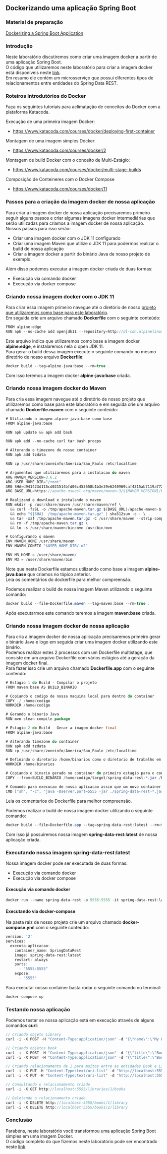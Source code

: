 ## Dockerizando uma aplicação Spring Boot

### Material de preparação

[Dockerizing a Spring Boot Application](https://www.baeldung.com/dockerizing-spring-boot-application)<br/>

### Introdução

Neste laboratório discutiremos como criar uma imagem docker a partir de uma aplicação Spring Boot.<br/>
O código que utilizaremos neste laboratório para criar a imagem docker está disponíveis neste [link](./exemplo/spring-data-rest-base/).<br/>
Em resumo ele contém um microsserviço que possui diferentes tipos de relacionamentos entre entidades do Spring Data REST.

### Roteiros Introdutórios do Docker

Faça os seguintes tutoriais para aclimatação de conceitos do Docker com a plataforma Katacoda.

Execução de uma primeira imagem Docker:

- https://www.katacoda.com/courses/docker/deploying-first-container

Montagem de uma imagem simples Docker:

- https://www.katacoda.com/courses/docker/2

Montagem de build Docker com o conceito de Multi-Estágio:

- https://www.katacoda.com/courses/docker/multi-stage-builds

Composição de Conteineres com o Docker Compose

- https://www.katacoda.com/courses/docker/11

### Passos para a criação da imagem docker de nossa aplicação

Para criar a imagem docker de nossa aplicação precisaremos primeiro seguir alguns passos e criar algumas imagens docker intermediárias que serão utilizadas para criamos a imagem
docker de nossa aplicação.<br/>
Nossos passos para isso serão:

- Criar uma imagem docker com o JDK 11 configurado
- Criar uma imagem Maven que utilize o JDK 11 para podermos realizar o build de nossa aplicação
- Criar a imagem docker a partir do binário Java de nosso projeto de exemplo.

Além disso podemos executar a imagem docker criada de duas formas:

- Execução via comando docker
- Execução via docker compose

### Criando nossa imagem docker com o JDK 11

Para criar essa imagem primeiro navegue até o diretório de nosso [projeto que utilizaremos como base para este laboratório](./exemplo/spring-data-rest-base/).<br/>
Em seguida crie um arquivo chamado **Dockerfile** com o seguinte conteúdo:

```java
FROM alpine:edge
RUN apk --no-cache add openjdk11 --repository=http://dl-cdn.alpinelinux.org/alpine/edge/community
```

Este arquivo indica que utilizaremos como base a imagem docker **alpine:edge**, e instalaremos nela o open JDK 11.<br/>
Para gerar o build dessa imagem execute o seguinte comando no mesmo diretório de nosso arquivo **Dockerfile**:

```java
docker build --tag=alpine-java:base --rm=true .
```

Com isso teremos a imagem docker **alpine-java:base** criada.

### Criando nossa imagem docker do Maven

Para cria essa imagem navegue até o diretório de nosso projeto que utilizaremos como base para este laboratório e em seguida crie um
arquivo chamado **Dockerfile.maven** com o seguinte conteúdo:

```java
# Utilizando a imagem alpine-java:base como base
FROM alpine-java:base

RUN apk update && apk add bash

RUN apk add --no-cache curl tar bash procps

# Alterando o timezone de nosso container
RUN apk add tzdata

RUN cp /usr/share/zoneinfo/America/Sao_Paulo /etc/localtime

# Argumentos que utilizaremos para a instalacao do maven
ARG MAVEN_VERSION=3.6.2
ARG USER_HOME_DIR="/root"
ARG SHA=d941423d115cd021514bfd06c453658b1b3e39e6240969caf4315ab7119a77299713f14b620fb2571a264f8dff2473d8af3cb47b05acf0036fc2553199a5c1ee
ARG BASE_URL=https://apache.osuosl.org/maven/maven-3/${MAVEN_VERSION}/binaries

# Realizand o download e instalando o maven
RUN mkdir -p /usr/share/maven /usr/share/maven/ref \
  && curl -fsSL -o /tmp/apache-maven.tar.gz ${BASE_URL}/apache-maven-${MAVEN_VERSION}-bin.tar.gz \
  && echo "${SHA}  /tmp/apache-maven.tar.gz" | sha512sum -c - \
  && tar -xzf /tmp/apache-maven.tar.gz -C /usr/share/maven --strip-components=1 \
  && rm -f /tmp/apache-maven.tar.gz \
  && ln -s /usr/share/maven/bin/mvn /usr/bin/mvn

# Configurando o maven
ENV MAVEN_HOME /usr/share/maven
ENV MAVEN_CONFIG "$USER_HOME_DIR/.m2"

ENV M3_HOME = /user/share/maven/
ENV M3 = /user/share/maven/bin
```

Note que neste Dockerfile estamos utilizando como base a imagem **alpine-java:base** que criamos no tópico anterior.<br/>
Leia os comentários do dockerfile para melhor compreensão.

Podemos realizar o build de nossa imagem Maven utilizando o seguinte comando:

```java
docker build --file=Dockerfile.maven --tag=maven:base --rm=true .
```

Após executarmos este comando teremos a imagem **maven:base** criada.

### Criando nossa imagem docker de nossa aplicação

Para cria a imagem docker de nossa aplicação precisaremos primeiro gerar o binário Java e logo em seguida criar uma imagem docker utilizando este binário.<br/>
Podemos realizar estes 2 processos com um Dockerfile multistage, que consiste em um arquivo Dockerfile com vários estágios até a geração da imagem docker final.<br/>
Para fazer isso crie um arquivo chamado **Dockerfile.app** com o seguinte conteúdo:

```java
# Estagio 1 do Build - Compilar o projeto
FROM maven:base AS BUILD_BINARIO

# Copiando o codigo de nossa maquina local para dentro do container
COPY ./ /home/codigo
WORKDIR /home/codigo

# Gerando o binario Java
RUN mvn clean compile package

# Estagio 2 do Build - Gerar a imagem docker final
FROM alpine-java:base

# Alterando timezone do container
RUN apk add tzdata
RUN cp /usr/share/zoneinfo/America/Sao_Paulo /etc/localtime

# Definindo o diretorio /home/binarios como o diretorio de trabalho em nosso container
WORKDIR /home/binarios

# Copiando o binario gerado no container do primeiro estagio para o container do segundo estagio
COPY --from=BUILD_BINARIO /home/codigo/target/spring-data-rest-*.jar /home/binarios

# Comando para execucao de nossa aplicacao assim que um novo container for criado
CMD ["sh", "-c", "java -Dserver.port=5555 -jar ./spring-data-rest-*.jar"]
```

Leia os comentarios do Dockerfile para melhor compreensão.

Podemos realizar o build de nossa imagem docker utilizando o seguinte comando:

```java
docker build --file=Dockerfile.app --tag=spring-data-rest:latest --rm=true .
```

Com isso já possuiremos nossa imagem **spring-data-rest:latest** de nossa aplicação criada.

### Executando nossa imagem spring-data-rest:latest

Nossa imagem docker pode ser executada de duas formas:

- Execução via comando docker
- Execução via docker compose

#### Execução via comando docker

```java
docker run --name spring-data-rest -p 5555:5555 -it spring-data-rest:latest
```

#### Executando via docker-compose

Na pasta raiz de nosso projeto crie um arquivo chamado **docker-compose.yml** com o seguinte conteúdo:

```java
version: '2'
services:
  executa-aplicacao:
    container_name: SpringDataRest
    image: spring-data-rest:latest
    restart: always
    ports:
      - "5555:5555"
    expose:
      - "5555"
```

Para executar nosso container basta rodar o seguinte comando no terminal:

```java
docker-compose up
```

### Testando nossa aplicação

Podemos testar se nossa aplicação está em execução através de alguns comandos **curl**:

```java
// Criando objeto Library
curl -i -X POST -H "Content-Type:application/json" -d "{\"name\":\"My Library\"}" http://localhost:5555/libraries

// Criando objetos book
curl -i -X POST -H "Content-Type:application/json" -d "{\"title\":\"Book1\"}" http://localhost:5555/books
curl -i -X POST -H "Content-Type:application/json" -d "{\"title\":\"Book 2\"}" http://localhost:5555/books

// Criando relacionamento de 1 para muitos entre as entidades Book e Library
curl -i -X PUT -H "Content-Type:text/uri-list" -d "http://localhost:5555/libraries/1" http://localhost:5555/books/1/library
curl -i -X PUT -H "Content-Type:text/uri-list" -d "http://localhost:5555/libraries/1" http://localhost:5555/books/2/library

// Consultando o relacionamento criado
curl -i -X GET http://localhost:5555/libraries/1/books

// Deletando o relacionamento criado
curl -i -X DELETE http://localhost:5555/books/1/library
curl -i -X DELETE http://localhost:5555/books/2/library
```

### Conclusão

Parabéns, neste laboratório você transformou uma aplicação Spring Boot simples em uma imagem Docker.<br/>
O código completo do que fizemos neste laboratório pode ser encontrado neste [link](./exemplo/spring-data-rest/).
